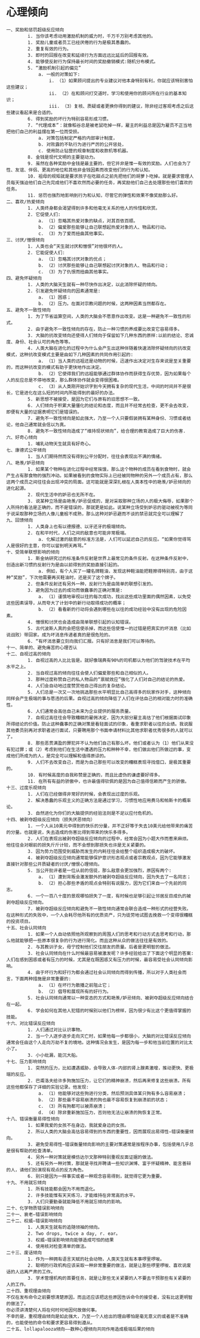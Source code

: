 # 心理倾向

    一、奖励和惩罚超级反应倾向
            i. 当你该考虑动用激励机制的威力时，千万千万别考虑其他的。
            1. 奖励儿童或者员工已经厌倦的行为是极其愚蠢的。
            2. 重复有效的行为。
            3. 即时的回报在改变和延续行为方面远远比延后的回报有效。
            4. 能够使反射行为保持最长时间的奖励撤销模式:随机分布模式。
            5. “激励机制引起的偏见”
                a. 一般的对策如下:
                    i. （1）如果顾问提出的专业建议对他本身特别有利，你就应该特别害怕这些建议；
                    ii. （2）在和顾问打交道时，学习和使用你的顾问所在行业的基本知识；
                    iii. （3）复核、质疑或者更换你得到的建议，除非经过客观考虑之后这些建议看起来是合适的。
            6. 得到奖励的坏行为特别容易形成习惯。
            7. “代理成本”：就像稻谷总是被老鼠吃掉一样，雇主的利益总是因为雇员不正当地把他们自己的利益摆在第一位而受损。
                a. 对策包括制定严格的内部审计制度，
                b. 对败露的不轨行为进行严厉的公开惩处，
                c. 使用防止钻营的规章制度和收款机等机器。
            8. 金钱是现代文明的主要驱动力。
            9. 虽然在各种奖励中金钱是最主要的，但它并非是惟一有效的奖励。人们也会为了性、友谊、伴侣、更高的地位和其他非金钱因素而改变他们的行为和认知。
            10. 祖母的规矩就是要求孩子在吃甜点之前先把他们的胡萝卜吃掉。就是要求管理人员每天强迫他们自己先完成他们不喜欢然而必要的任务，再奖励他们自己去处理那些他们喜欢的任务。
            11. 惩罚也强烈地影响到行为和认知，尽管它的弹性和效果不像奖励那么好。
    二、喜欢/热爱倾向
            1. 人类终身都会渴望得到许多和他毫无关系的他人的怜惜和欣赏。
            2. 它促使人们:
                a. （1）忽略其热爱对象的缺点，对其百依百顺。
                b. （2）偏爱那些能够让自己联想起热爱对象的人、物品和行动。
                c. （3）为了爱而扭曲其他事实。
    三、讨厌/憎恨倾向
            1. 人类也会“天生就讨厌和憎恨”对他很坏的人。
            2. 它能促使人们:
                a. （1）忽略其讨厌对象的优点；
                b. （2）讨厌那些能够让自己联想起讨厌对象的人、物品和行动；
                c. （3）为了仇恨而扭曲其他事实。
    四、避免怀疑倾向
            1. 人类的大脑天生就有一种尽快作出决定，以此消除怀疑的倾向。
            2. 引发避免怀疑倾向的因素通常是:
                a. （1）困惑；
                b. （2）压力。在面对宗教问题的时候，这两种因素当然都存在。
    五、避免不一致性倾向
            1. 为了节省运算空间，人类的大脑会不愿意作出改变。这是一种避免不一致性的形式。
            2. 由于避免不一致性倾向的存在，防止一种习惯的养成要比改变它容易得多。
            3. 大脑的抗改变倾向还使得人们倾向于保留如下几种东西的原样:以前的结论、忠诚度、身份、社会认可的角色等等。
            4. 人类大脑在进化的过程中为什么会产生出这种伴随着快速消除怀疑倾向的抗改变模式，这种抗改变模式主要是由如下几种因素的共同作用引起的:
                a. （1）当人类的远祖还是动物的时候，迅速作出决定对生存来说是至关重要的，而这种抗改变的模式有助于更快地作出决定。
                b. （2）它使得我们的远祖能够通过群体协作而获得生存优势，因为如果每个人的反应总是不停地改变，那么群体协作就会变得很困难。
                c. （3）从人类刚开始识字到今天拥有复杂的现代生活，中间的时间并不是很长，它是进化在这么短的时间内所能得到的最好的办法。
            5. 新思想不被接受，是因为它们与原有的旧思想不一致。
            6. 人们倾向于积累大量僵化的结论和态度，而且并不经常去检查，更不会去改变，即便有大量的证据表明它们是错误的。
            7. 避免不一致性倾向是如此强大，乃至一个人只要假装拥有某种身份、习惯或者结论，他自己通常就会信以为真。
            8. 避免不一致性倾向造成了“维持现状倾向”，给合理的教育造成了巨大的伤害.
    六、好奇心倾向
            1. 哺乳动物天生就具有好奇心。
    七、康德式公平倾向
            1. 当人们期待然而没有得到公平分配时，往往会表现出不满的情绪。
    八、艳羡/妒忌倾向
            1. 如果某个物种在进化过程中经常挨饿，那么这个物种的成员在看到食物时，就会产生占有那食物的强烈冲动。如果被看到的食物实际上已经被同物种的另外一个成员占有，那么这两个成员之间往往会出现冲突的局面。这可能就是深深扎根在人类本性中的艳羡/妒忌倾向的进化起源。
            2. 现代生活中的妒忌也无所不在。
            3. 说某种立场是由艳羡/妒忌促成的，是对采取那种立场的人的极大侮辱，如果那个人所持的看法是正确的，而不是错误的，那就更是如此。说某种立场受到妒忌的驱动被视为等同于说采取那种立场的人像儿童般不成熟，那么这种对妒忌避而不谈的禁忌就完全可以理解了
    九、回馈倾向
            1. 人类身上也有以德报德、以牙还牙的极端倾向。
            2. 在和平时代，人们之间的敌意也可能非常极端。
                a. 化解过激的敌意的标准方法是，人们可以延迟自己的反应。“如果你觉得骂人是很好的主意，你可以留到明天再骂。”
    十、受简单联想影响的倾向
            1. 斯金纳研究过的标准条件反射是世界上最常见的条件反射。在这种条件反射中，创造出新习惯的反射行为是由以前得到的奖励直接引起的。
                a. 例如，有个人买了一罐名牌鞋油，发现这种鞋油能把鞋擦得特别亮，由于这种“奖励”，下次他需要再买鞋油时，还是买了这个牌子。
            2. 但条件反射还有另外一种，反射行为是由简单的联想引发的。
            3. 避免因为过去的成功而做蠢事的正确对策是:
                a. （1）谨慎地审视以往的每次成功，找出这些成功里面的偶然因素，以免受这些因素误导，从而夸大了计划中的新行动取得成功的概率；
                b. （2）看看新的行动将会遇到哪些在以往的成功经验中没有出现的危险因素。
            4. 憎恨和讨厌也会造成由简单联想引起的认知错误。
            5. 古代波斯人真的会把信使杀掉，而这些信使惟一的过错是把真实的坏消息（比如说战败）带回家。成为坏消息传递者真的是很危险的。
            6. “有坏消息要立刻向我们汇报。只有好消息是我们可以等待的。
    十一、简单的、避免痛苦的心理否认
    十二、自视过高的倾向
            1. 自视过高的人比比皆是。就好像瑞典有90%的司机都认为他们的驾驶技术在平均水平之上。
            2. 当自视过高的倾向往往会使人们偏爱那些和自己相似的人。
            3. 那种过度称赞自己的私人物品的“禀赋效应”强化了人们对自己的结论的热爱。
            4. 人们会自动地过度赞赏他自己得出的复杂结论。
            5. 人们总是一次又一次地挑选那些水平明显比自己高得多的玩家作对手，这种倾向同样会产生极端的事与愿违的后果。自视过高的倾向降低了人们在评估自己的相对能力时的准确性。
            6. 人们通常会高估自己未来为企业提供的服务质量。
            7. 自视过高往往会导致糟糕的雇佣决定，因为大部分雇主高估了他们根据面试印象所得结论的价值。防止这种蠢事的正确对策是看轻面试的印象，看重求职者以往的业绩。我说服其他委员别再对求职者进行面试，只要聘用那个书面申请材料比其他求职者优秀很多的人就可以了。
            8. 那些恶贯满盈的罪犯并不认为他们自己有那么坏。他们或者认为（1）他们从来没有犯过罪；或（2）考虑到他们在生活中遭遇的压力和种种不幸，他们做出他们所做过的事，变成他们所成为的人，是完全可以理解和值得原谅的。
            9. 人们不去改变自己，而是为自己那些可以改变的糟糕表现寻找借口，是极其重要的。
            10. 有时候高度的自我称赞是正确的，而且比虚伪的谦虚要好得多。
            11. 在所有有益的骄傲中，也许最值得钦佩的是因为自己值得信赖而产生的骄傲。
    十三、过度乐观倾向
            1. 人们在已经做得非常好的时候，会表现出过度的乐观。
            2. 解决愚蠢的乐观主义的正确方法是通过学习，习惯性地应用费马和帕斯卡的概率论。
            3. 自然进化为你们的大脑提供的经验法则是不足以应付危机的。
    十四、被剥夺超级反应倾向（损失厌恶倾向）
            1. 一个人从10美元中得到的快乐的分量，并不正好等于失去10美元给他带来的痛苦的分量。也就是说，失去造成的伤害比得到带来的快乐多得多。
            2. 人们在表现出被剥夺超级反应倾向的过程中，经常会因为小题大作而惹来麻烦。他往往会对眼前的损失斤斤计较，而不会想到那损失也许是无关紧要的。
            3. 因为势力范围受到威胁而发生的内耗往往会给整个组织造成极大的破坏。
            4. 被剥夺超级反应倾向通常能够保护意识形态观点或者宗教观点，因为它能够激发直接针对那些公开质疑者的讨厌/憎恨心理倾向。
            5. 当公开批评者是一位从前的信徒，那么敌意会更加强烈，原因有两个:
                a. （1）遭到背叛会激发额外的被剥夺超级反应倾向，因为失去了一名同志；
                b. （2）担心那些矛盾的观点会特别有说服力，因为它们来自一个先前的同志。
            6. 一个一百八十度的景观哪怕损失了一度，有时候也足够引起让邻居反目成仇的被剥夺超级反应倾向。
            7. 被剥夺超级反应倾向和避免不一致性倾向通常会联合造成一种形式的经营失败。在这种形式的失败中，一个人会耗尽他所有的优质资产，只为徒劳地试图去挽救一个变得很糟糕的投资项目。
    十五、社会认同倾向
            1. 如果一个人自动依照他所观察到的周围人们的思考和行动方式去思考和行动，那么他就能够把一些原本很复杂的行为进行简化。而且这种从众的做法往往是有效的。
            2. 与其教训子女，毋宁控制他们交往朋友的质量。后者是更明智的做法。
            3. 社会认同倾向在什么时候最容易被激发呢？许多经验给出了下面这个明显的答案:人们在感到困惑或者有压力的时候，尤其是在既困惑又有压力的时候，最容易受社会认同倾向影响。
            4. 由于坏行为和好行为都会通过社会认同倾向而得到传播，所以对于人类社会而言，下面两种措施是非常重要的:
                a. （1）在坏行为散播之前阻止它；
                b. （2）倡导和展现所有的好行为。
            5. 社会认同倾向通常以一种变态的方式和艳羡/妒忌倾向、被剥夺超级反应倾向结合在一起。
            6. 学会如何在其他人犯错的时候别以他们为榜样，因为很少有比这个更值得掌握的技能。
    十六、对比错误反应倾向
            1. 人们通过对比认识事物。
            2. 当一个人逐步逐步走向灭亡时，如果他每一步都很小，大脑的对比错误反应倾向通常会任由这个人走向万劫不复的境地。这种情况会发生，是因为每一步和他当前位置的对比太小了。
            3. 小小纰漏，能沉大船。
    十七、压力影响倾向
            1. 突然的压力，比如遭遇威胁，会导致人体-内部的肾上腺素激增，推动更快、更极端的反应。
            2. 巴甫洛夫给许多狗施加压力，让它们的精神崩溃，然后再来修复这些崩溃。所有这些他都保存了详细的实验记录。他发现:
                a. （1）他能够对这些狗进行分类，然后预测具体某只狗有多么容易崩溃；
                b. （2）那些最不容易崩溃的狗也最不容易恢复到崩溃前的状态；
                c. （3）所有狗都可以被弄崩溃；
                d. （4）除非重新施加压力，否则他无法让崩溃的狗恢复正常。
    十八、错误衡量易得性倾向
            1. 如果我爱的女孩不在身边，我就爱身边的女孩。
            2. 所以人类的大脑会高估容易得到的东西的重要性，因而展现出易得性—错误衡量倾向。
            3. 避免受易得性—错误衡量倾向影响的主要对策通常是按程序办事，包括使用几乎总是很有帮助的检查清单。
            4. 另外一种对策就是模仿达尔文那种特别重视反面证据的做法。
            5. 还有另外一种对策，那就是寻找并聘请一些知识渊博、富于怀疑精神、能言善辩的人，请他们扮演现有观点的反方角色。
            6. 别只是因为一样事实或者一种观念容易得到，就觉得它更为重要。
    十九、不用就忘倾向
            1. 所有技能都会因为不用而退化。
            2. 许多技能惟有天天练习，才能维持在非常高的水平。
            3. 人们只要勤奋就能降低不用就忘倾向的影响。
    二十、化学物质错误影响倾向
    二十一、衰老—错误影响倾向
    二十二、权威—错误影响倾向
            1. 人类天生就有的追随领袖的倾向。
            2. Two drops, twice a day, r. ear。
            3. 权威—错误影响倾向能够造成可怕的结果
            4. 使用核对检查清单的做法。
    二十三、废话倾向
            1. 作为一种拥有语言天赋的社会动物，人类天生就有本事啰里啰唆。
            2. 聪明的行政机构应该采取一种非常重要的做法，就是让那些啰里啰唆、喜欢说废话的人远离严肃的工作。
            3. 学术管理机构的首要任务，就是让那些无关紧要的人不要去干预那些有关紧要的人的工作。
    二十四、重视理由倾向
    不仅在发布命令之前要想清楚原因，而且还应该把这些原因告诉命令的接受者，没有比这更明智的做法了。
    你必须讲清楚何人将在何时何地因何故做何事。
    不幸的是，重视理由倾向是如此强大，乃至一个人给出的理由哪怕是毫无意义的或者是不准确的，也能使他的命令和要求更容易得到遵从。
    二十五、lollapalooza倾向——数种心理倾向共同作用造成极端后果的倾向
     
